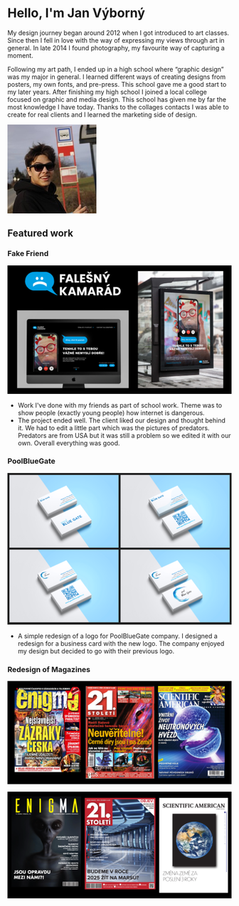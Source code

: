 # Hello, I'm Jan Výborný

  My design journey began around 2012 when I got introduced to art classes. Since then I fell in love with the way of expressing my views through art in general. In late 2014 I found photography, my favourite way of capturing a moment.
  
  Following my art path, I ended up in a high school where “graphic design” was my major in general. I learned different ways of creating designs from posters, my own fonts, and pre-press. This school gave me a good start to my later years. After finishing my high school I joined a local college focused on graphic and media design. This school has given me by far the most knowledge I have today. Thanks to the collages contacts I was able to create for real clients and I learned the marketing side of design.



![Write an alternative text description.](ime.jpg)


## Featured work

### Fake Friend

![Picture of visuals + logo of my predators.](123.png)

- Work I've done with my friends as part of school work. Theme was to show people (exactly young people) how internet is dangerous.
- The project ended well. The client liked our design and thought behind it. We had to edit a little part which was the pictures of predators.
Predators are from USA but it was still a problem so we edited it with our own. Overall everything was good.




### PoolBlueGate

![Picture of old logo + business card design + redesingned logo.](vizitky.png)

- A simple redesign of a logo for PoolBlueGate company. I designed a redesign for a business card with the new logo.
The company enjoyed my design but decided to go with their previous logo. 



### Redesign of Magazines
![Picture of magazine covers before.](old.png)

![Picture of magazine covers after redesign.](new.png)

